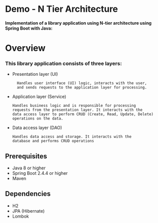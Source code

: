 # Demo - N Tier Architecture

#### Implementation of a library application using N-tier architecture using Spring Boot with Java:

# Overview 

### This library application consists of three layers:

- Presentation layer (UI) 
        
        Handles user interface (UI) logic, interacts with the user,
        and sends requests to the application layer for processing. 

- Application layer (Service) 

      Handles business logic and is responsible for processing
      requests from the presentation layer. It interacts with the 
      data access layer to perform CRUD (Create, Read, Update, Delete) 
      operations on the data.

- Data access layer (DAO)

      Handles data access and storage. It interacts with the
      database and performs CRUD operations


## Prerequisites
- Java 8 or higher 
- Spring Boot 2.4.4 or higher 
- Maven


## Dependencies
- H2
- JPA (Hibernate)
- Lombok